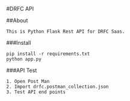 #DRFC API

##About
```
This is Python Flask Rest API for DRFC Saas.
```
###Install
```
pip install -r requirements.txt
python app.py
```
###API Test
```
1. Open Post Man
2. Import drfc.postman_collection.json
3. Test API end points
```